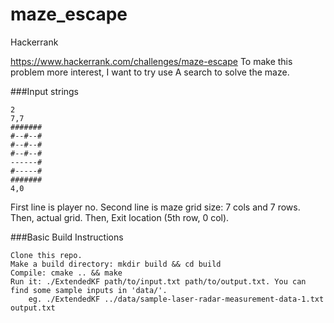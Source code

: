 # maze_escape
Hackerrank

https://www.hackerrank.com/challenges/maze-escape
To make this problem more interest, I want to try use A search to solve the maze. 

###Input strings
```
2
7,7
#######
#--#--#
#--#--#
#--#--#
------#
#-----#
#######
4,0
```
First line is player no.
Second line is maze grid size: 7 cols and 7 rows.
Then, actual grid.
Then, Exit location (5th row, 0 col).

###Basic Build Instructions

    Clone this repo.
    Make a build directory: mkdir build && cd build
    Compile: cmake .. && make
    Run it: ./ExtendedKF path/to/input.txt path/to/output.txt. You can find some sample inputs in 'data/'.
        eg. ./ExtendedKF ../data/sample-laser-radar-measurement-data-1.txt output.txt

